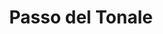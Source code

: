 ---
name: Passo del Tonale
title: Passo del Tonale
region: Trentino-Alto Adige
country: Italy
group: Folgarida-Marilleva-Peio-Passo del Tonale
---